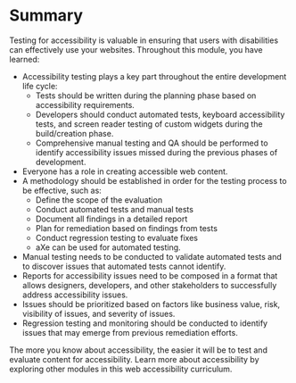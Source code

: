 # Summary

Testing for accessibility is valuable in ensuring that users with disabilities can effectively use your websites. Throughout this module, you have learned:

- Accessibility testing plays a key part throughout the entire development life cycle:
  - Tests should be written during the planning phase based on accessibility requirements.
  - Developers should conduct automated tests, keyboard accessibility tests, and screen reader testing of custom widgets during the build/creation phase.
  - Comprehensive manual testing and QA should be performed to identify accessibility issues missed during the previous phases of development.
- Everyone has a role in creating accessible web content.
- A methodology should be established in order for the testing process to be effective, such as:
  - Define the scope of the evaluation
  - Conduct automated tests and manual tests
  - Document all findings in a detailed report
  - Plan for remediation based on findings from tests
  - Conduct regression testing to evaluate fixes
  - aXe can be used for automated testing.
- Manual testing needs to be conducted to validate automated tests and to discover issues that automated tests cannot identify.
- Reports for accessibility issues need to be composed in a format that allows designers, developers, and other stakeholders to successfully address accessibility issues.
- Issues should be prioritized based on factors like business value, risk, visibility of issues, and severity of issues.
- Regression testing and monitoring should be conducted to identify issues that may emerge from previous remediation efforts.

The more you know about accessibility, the easier it will be to test and evaluate content for accessibility. Learn more about accessibility by exploring other modules in this web accessibility curriculum.

